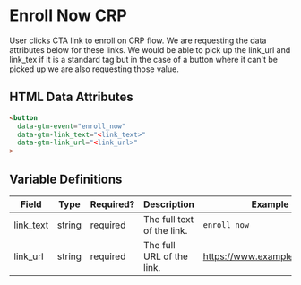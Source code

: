 # Enroll Now CRP

User clicks  CTA link to enroll on CRP flow. We are requesting the data attributes below for these links. We would be able to pick up the link_url and link_tex if it is a standard <a> tag but in the case of a button where it can't be picked up we are also requesting those value.


## HTML Data Attributes

```html
<button
  data-gtm-event="enroll_now"
  data-gtm-link_text="<link_text>"
  data-gtm-link_url="<link_url>"
>
```

## Variable Definitions

|Field|Type|Required?|Description|Example|
| --- | --- | --- | --- | --- |
|link_text|string|required|The full text of the link.|`enroll now`|
|link_url|string|required|The full URL of the link.|https://www.example.com/form|
